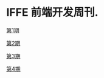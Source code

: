# IFFE 前端开发周刊.  

[第1期](https://github.com/iffe-team/weekly/blob/master/2016_1.md)

[第2期](https://github.com/iffe-team/weekly/blob/master/2016_2.md)

[第3期](https://github.com/iffe-team/weekly/blob/master/2016_3.md)

[第4期](https://github.com/iffe-team/weekly/blob/master/2016_4.md)
